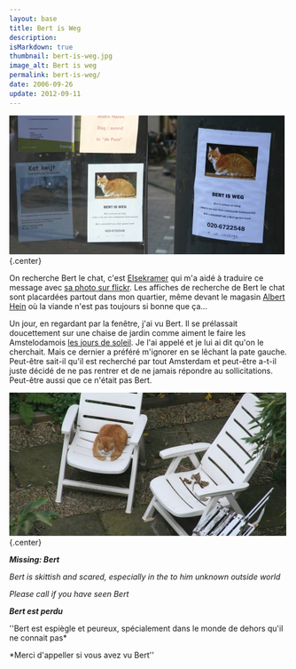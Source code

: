 ```yaml
---
layout: base
title: Bert is Weg
description: 
isMarkdown: true
thumbnail: bert-is-weg.jpg
image_alt: Bert is weg
permalink: bert-is-weg/
date: 2006-09-26
update: 2012-09-11
---
```




![Bert is weg](bert-is-weg.jpg){.center}

On recherche Bert le chat, c'est [Elsekramer](http://flickr.com/photos/elsekramer/) qui m'a aidé à traduire ce message avec [sa photo sur flickr](http://flickr.com/photos/elsekramer/241286032/). Les affiches de recherche de Bert le chat sont placardées partout dans mon quartier, même devant le magasin [Albert Hein](/albert-hein-et-compagnie) où la viande n'est pas toujours si bonne que ça...

Un jour, en regardant par la fenêtre, j'ai vu Bert. Il se prélassait doucettement sur une chaise de jardin comme aiment le faire les Amstelodamois [les jours de soleil](/prendre-le-soleil-autre-solution). Je l'ai appelé et je lui ai dit qu'on le cherchait. Mais ce dernier a préféré m'ignorer en se lêchant la pate gauche. Peut-être sait-il qu'il est recherché par tout Amsterdam et peut-être a-t-il juste décidé de ne pas rentrer et de ne jamais répondre au sollicitations. Peut-être aussi que ce n'était pas Bert.

![Bert is hier](bert-dort.jpg){.center}

***Missing: Bert*** 


*Bert is skittish and scared, especially in the to him unknown outside world*


*Please call if you have seen Bert*

***Bert est perdu*** 


''Bert est espiègle et peureux, spécialement dans le monde de dehors qu'il ne connait pas*


*Merci d'appeller si vous avez vu Bert''